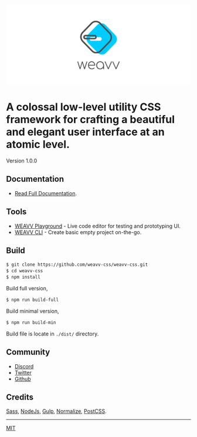 ![image](assets/banner.png)

# A colossal low-level utility CSS framework for crafting a beautiful and elegant user interface at an atomic level.

Version 1.0.0

## Documentation

- [Read Full Documentation](https://weavvcss.netlify.app).

## Tools

- [WEAVV Playground](https://weavvcss.netlify.app/playground) - Live code editor for testing and prototyping UI.
- [WEAVV CLI](https://www.npmjs.com/package/weavv-cli) - Create basic empty project on-the-go.

## Build

```bash
$ git clone https://github.com/weavv-css/weavv-css.git
$ cd weavv-css
$ npm install
```

Build full version,

```bash
$ npm run build-full
```

Build minimal version,

```bash
$ npm run build-min
```

Build file is locate in `./dist/` directory.

## Community

- [Discord](https://discord.gg/GQh499GpGq)
- [Twitter](https://twitter.com/weavvcss)
- [Github](https://github.com/weavv/weavv-css)

## Credits

[Sass](), [NodeJs](), [Gulp](), [Normalize](), [PostCSS]().

---

[MIT](https://github.com/weavv/weavv-css/blob/master/LICENSE)

